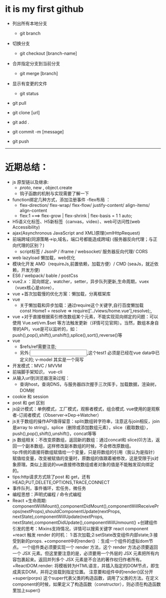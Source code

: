# it is my first github
- 列出所有本地分支
    + git branch
- 切换分支
    + git checkout [branch-name]
- 合并指定分支到当前分支
    + git merge [branch]
- 显示有变更的文件
    + git status

- git pull
- git clone [url]
- git add .
- git commit -m [message]
- git push
------------------------------------------------------------
# 近期总结：
- js 原型链以及继承:
    + _proto_, new , object.create
    + 钩子函数的机制与实现需要了解一下
- function绑定几种方式，添加注册事件
-flex布局 ：
    + flex-direction/ flex-wrap/ flex-flow/ justify-content/ align-items/ align-content
    + flex:1 ===>   flex-grow |  flex-shrink | flex-basis = 1 1 auto;
- H5语义化标签、H5新标签（canvas，video）、web可访问性(web Accessibility)
- ajax(Asynchronous JavaScript and XML)原理(xmlHttpRequest)
- 前端跨域(同源策略->ip,域名，端口号都能造成跨域) (服务器反向代理；与正向代理的区别？)
    + script标签 / JsonP / iframe / websocket/ 服务器反向代理/ CORS
- web lazyload 懒加载，web优化
- 模块化开发 AMD（requireJs,前置依赖，加载方便）/ CMD (seaJs，就近依赖，开发方便)
- ES6 / webpack/ bable / postCss
- vue2.x ：双向绑定，watcher，setter，异步队列更新,生命周期，vuex（vuex核心是store），
- vue
    +首次加载慢的优化方案：懒加载，分离框架库
- vue
    + 关于懒加载和异步加载：通过require这个关键字,自行百度懒加载<br>const Home1 = resolve => require(['../views/home.vue'],resolve);,
- vue
    +对于直接根据索引修改数组某个元素，不能实现双向绑定的问题：可以使用 Vue.set/vm.$set 等方法触发更新（详情可见官网）。当然，数组本身自带的API，vue是可以监听的，如：push(),pop(),shift(),unshift(),splice(),sort(),reverse()等
- vue
    + $refs/ref需要注意;
    + 另外:<input v-model="test1">,这个test1 必须是已经在vue data中已定义的; v-model 其实是一个简写
- 开发模式：MVC / MVVM
- 前端脚手架知识， vue-cli
- 从输入url到浏览器渲染过程：
    + 查询host，查询DNS，与服务器四次握手三次挥手，加载数据，渲染树，DOM树
- cookie 和 session
- post 和 get 区别
- js设计模式：单例模式，工厂模式，观察者模式，组合模式. vue使用的是观察者-订阅者模式（Observer->Dep->Watcher）
- js关于数组的操作API值得留意：split(数组转字符串，注意这与join相反，join是array to string)，splice（删除或添加数组元素），slice（截取数组），push(),pop(),shift(),unshift()，concat等等
- js 数组相关：不改变原数组，返回新的数组：通过concat和 slice(0)方法，返回一个副本数组，这样修改副本数组的时候，不会修改原数组。<br>tip:传统的直接将数组赋值给一个变量，只是将数组的引用（我认为是指针）赋值给变量，改变被赋值的变量时，原数组的值跟着被修改，这是受限于js对象原理。类似上面说的vue直接修改数组或者对象的值是不能触发双向绑定的。
- tips:http请求方式除了post 和 get，还有HEAD,PUT,DELETE,OPTIONS,TRACE,CONNECT
- 事件队列，事件循环，宏任务，微任务
- 编程思想：声明式编程 / 命令式编程
- React
    +生命周期: componentWillMount(),componentDidMount(),componentWillReceiveProps(nextProps),shouldComponentUpdate(nextProps, nextState),componentWillUpdate(nextProps, nextState),componentDidUpdate(),componentWillUnmount()
    +创建组件引发的思考：Mixins支持情况，详情可以搜索关键字 react component
    +react 触发 render 的时机： 1:首次加载;2:setState改变组件内部state;3:接受到新的props.
    +component中的render() ：生成一个组件的虚拟dom节点。  一个组件类必须要实现一个 render 方法，这个 render 方法必须要返回一个 JSX 元素。但这里要注意的是，必须要用一个外层的 JSX 元素把所有内容包裹起来。返回并列多个 JSX 元素是不合法的著作权归作者所有。
    +ReactDOM.render: 将模板转为HTML语言，并插入指定的DOM节点，即生成真实DOM，并将之挂载到指定位置。 注意要和组件中的render()区分开
    +super(porps) 这个super代表父类的构造函数，调用了父类的方法。在定义component的时候，如果定义了构造函数（constructor），则必须在构造函数里加上super()
